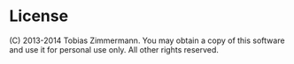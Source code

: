 # License

(C) 2013-2014 Tobias Zimmermann. You may obtain a copy of this software and use it for personal use only. All other rights reserved.

